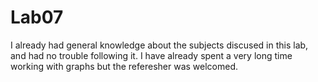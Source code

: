 # Lab07

I already had general knowledge about the subjects discused in this lab, and had no trouble following it. I have already spent a very long time working with graphs but the referesher was welcomed.